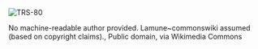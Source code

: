 ![TRS-80](https://upload.wikimedia.org/wikipedia/commons/9/9e/CoCo3system.jpg)

No machine-readable author provided. Lamune~commonswiki assumed (based on copyright claims)., Public domain, via Wikimedia Commons
